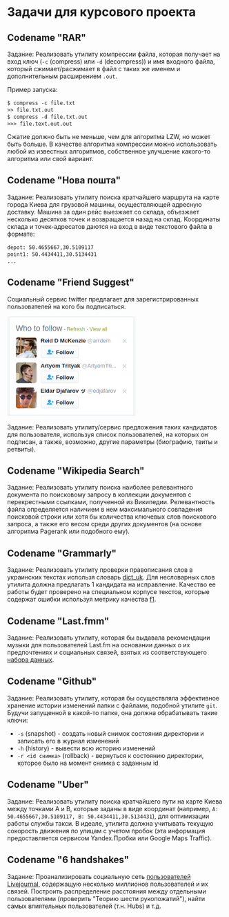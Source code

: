 # Задачи для курсового проекта

## Codename "RAR"

Задание: Реализовать утилиту компрессии файла, которая получает на вход ключ (`-c` (compress) или `-d` (decompress)) и имя входного файла, который сжимает/расжимает в файл с таких же именем и дополнительным расширением `.out`.

Пример запуска: 

```
$ compress -c file.txt
>> file.txt.out
$ compress -d file.txt.out
>>> file.text.out.out
```

Сжатие должно быть не меньше, чем для алгоритма LZW, но может быть больше. В качестве алгоритма компрессии можно использовать любой из известных алгоритмов, собственное улучшение какого-то алгоритма или свой вариант.


## Codename "Нова пошта"

Задание: Реализовать утилиту поиска кратчайшего маршрута на карте города Киева для грузовой машины, осуществляющей адресную доставку. Машина за один рейс выезжает со склада, объезжает несколько десятков точек и возвращается назад на склад. Координаты склада и точек-адресатов даются на вход в виде текстового файла в формате:

```
depot: 50.4655667,30.5109117
point1: 50.4434411,30.5134431
...
```

## Codename "Friend Suggest"

Cоциальный сервис twitter предлагает для зарегистрированных пользователей на кого бы подписаться.

![](twitter.png)

Задание: Реализовать утилиту/сервис предложения таких кандидатов для пользователя, используя список пользователей, на которых он подписан, а также, возможно, другие параметры (биографию, твиты и ретвиты).


## Codename "Wikipedia Search"

Задание: Реализовать утилиту поиска наиболее релевантного документа по поисковому запросу в коллекции документов с перекрестными ссылками, полученной из Википедии. Релевантность файла определяется наличием в нем максимального совпадения поисковой строки или хотя бы количества ключевых слов поискового запроса, а также его весом среди других документов (на основе алгоритма Pagerank или подобного ему).


## Codename "Grammarly"

Задание: Реализовать утилиту проверки правописания слов в украинских текстах использя словарь [dict_uk](https://github.com/arysin/dict_uk). Для несловарных слов утилита должна предлагать 1 кандидата на исправление. Качество ее работы будет проверено на специальном корпусе текстов, которые содержат ошибки используя метрику качества [f1](https://en.wikipedia.org/wiki/F1_score).


## Codename "Last.fmm"

Задание: Реализовать утилиту, которая бы выдавала рекомендации музыки для пользователей Last.fm на основании данных о их предпочтениях и социальных связей, взятых из соответствующего [набора данных](http://ir.ii.uam.es/hetrec2011//datasets/hetrec2011-lastfm-2k.zip).


## Codename "Github"

Задание: Реализовать утилиту, которая бы осуществляла эффективное хранение истории изменений папки с файлами, подобной утилите `git`. Будучи запущенной в какой-то папке, она должна обрабатывать такие ключи:

- `-s` (snapshot) - создать новый снимок состояния директории и записать его в журнал изменений
- `-h` (history) - вывести всю историю изменений
- `-r <id снимка>` (rollback) - вернуться к состоянию директории, которое было на момент снимка с заданным id


## Codename "Uber"

Задание: Реализовать утилиту поиска кратчайшего пути на карте Киева между точками A и B, которые заданы в виде координат (например, `A: 50.4655667,30.5109117, B: 50.4434411,30.5134431`), для оптимизации работы службы такси. В идеале, утилита должна учитывать текущую сокорость движения по улицам с учетом пробок (эта информация предоставляется сервисом Yandex.Пробки или Google Maps Traffic). 


## Codename "6 handshakes"

Задание: Проанализировать социальную сеть [пользователей Livejournal](https://snap.stanford.edu/data/soc-LiveJournal1.html), содержащую несколько миллионов пользователей и их связей. Построить распределение расстояния между отдельными пользователями (проверить "Теорию шести рукопожатий"), найти самых влиятельных пользователей (т.н. Hubs) и т.д.
